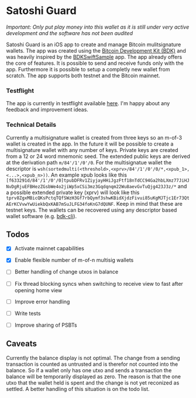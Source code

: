 
# Satoshi Guard
*Important: Only put play money into this wallet as it is still under very active development and the software has not been audited*

Satoshi Guard is an iOS app to create and manage Bitcoin mulitsignature wallets. The app was created using the [Bitcoin Development Kit (BDK)](https://bitcoindevkit.org/) and was heavily inspired by the [BDKSwiftSample](https://github.com/futurepaul/BdkSwiftSample) app. The app already offers the core of features. It is possible to send and receive funds only with the app. Furthermore it is possible to setup a completly new wallet from scratch. The app supports both testnet and the Bitcoin mainnet. 

### Testflight
The app is currently in testflight available [here](https://testflight.apple.com/join/dq0ciBGx). I'm happy about any feedback and improvement ideas. 

### Technical Details
Currently a multisignature wallet is created from three keys so an m-of-3 wallet is created in the app. In the future it will be possible to create a multisignature wallet with any number of keys. 
Private keys are created from a 12 or 24 word mnemonic seed. The extended public keys are derived at the derivation path `m/84'/1'/0'/0`. For the multisignatue wallet the descriptor is `wsh(sortedmulti(<threshold>,<xprv>/84'/1'/0'/0/*,<xpub_1>,<...>,<xpub_n>))`. An example xpub looks like this `[f633291d/84'/1'/0'/0]tpubDFRv1ZiyjayHHiJgzFtf18nTdCC94Ga2hbLXmz77JiHJNvDgRjuEFBHezZGsbWe4o2jiWp5xCSi3mz3Gqdqnqm22Wu8aevGvTuQjg423J3z/*` and a possible extended private key (xprv) will look like this `tprv8ZgxMBicQKsPctqTQfSWzH3Gf7rbQymf3shwKBidXjdzFivui85uKgMJTjc1Er73QtAErKCVvwYwUiekbQxKAB7mSuJLFG34foKnG7dQUNF`. Keep in mind that these are testnet keys. The wallets can be recovered using any descriptor based wallet software (e.g. [bdk-cli](https://github.com/bitcoindevkit/bdk-cli)).


## Todos
- [x] Activate mainnet capabilities
- [x] Enable flexible number of m-of-n multisig wallets
- [ ] Better handling of change utxos in balance
- [ ] Fix thread blocking syncs when switching to receive view to fast after opening home view
- [ ] Improve error handling
- [ ] Write tests
- [ ] Improve sharing of PSBTs


## Caveats
Currently the balance display is not optimal. The change from a sending transaction is counted as untrusted and is therefor not counted into the balance. So if a wallet only has one utxo and sends a transaction the balance will be temporarily displayed as zero. The reason is that the one utxo that the wallet held is spent and the change is not yet reconized as settled. A better handling of this situation is on the todo list. 

